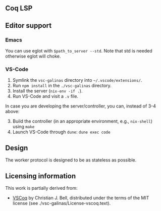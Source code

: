 ## Coq LSP

## Editor support

### Emacs

You can use eglot with `$path_to_server --std`. Note that std is
needed otherwise eglot will choke.

### VS-Code

 1. Symlink the `vsc-galinas` directory into `~/.vscode/extensions/`.
 2. Run `npm install` in the `./vsc-galinas` directory.
 3. Install the server (`nix-env -if .`).
 4. Run VS-Code and visit a `.v` file.

In case you are developing the server/controller, you can, instead of 3-4 above:

 3. Build the controller (in an appropriate environment, e.g., `nix-shell`)
    using `make`
 4. Launch VS-Code through `dune`: `dune exec code`

## Design

The worker protocol is designed to be as stateless as possible.

## Licensing information

This work is partially derived from:

  - [VSCoq](https://github.com/siegebell/vscoq) by Christian J. Bell, distributed under the terms of the MIT license
    (see ./vsc-galinas/License-vscoq.text).

